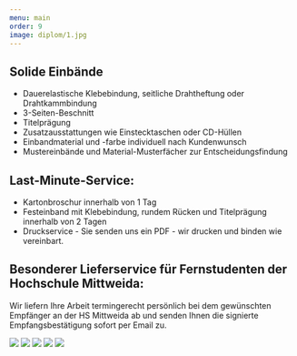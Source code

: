 ```yaml
---
menu: main
order: 9
image: diplom/1.jpg
---
```

## Solide Einbände

- Dauerelastische Klebebindung, seitliche Drahtheftung oder Drahtkammbindung
- 3-Seiten-Beschnitt
- Titelprägung
- Zusatzausstattungen wie Einstecktaschen oder CD-Hüllen
- Einbandmaterial und -farbe individuell nach Kundenwunsch
- Mustereinbände und Material-Musterfächer zur Entscheidungsfindung

## Last-Minute-Service:
- Kartonbroschur innerhalb von 1 Tag
- Festeinband mit Klebebindung, rundem Rücken und Titelprägung innerhalb von 2 Tagen
- Druckservice - Sie senden uns ein PDF - wir drucken und binden wie vereinbart.

## Besonderer Lieferservice für Fernstudenten der Hochschule Mittweida:
Wir liefern Ihre Arbeit termingerecht persönlich bei dem gewünschten Empfänger an der HS Mittweida ab und senden Ihnen die signierte Empfangsbestätigung sofort per Email zu.

![](diplom/2.jpg)
![](diplom/3.jpg)
![](diplom/4.jpg)
![](diplom/5.jpg)
![](diplom/6.jpg)